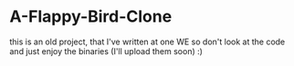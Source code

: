 A-Flappy-Bird-Clone
===================

this is an old project, that I've written at one WE so don't look at the code and just enjoy the binaries (I'll upload them soon) :)
